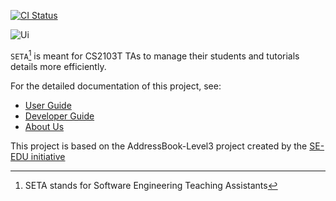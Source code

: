 
[![CI Status](https://github.com/AY2223S1-CS2103T-T08-4/tp/workflows/Java%20CI/badge.svg)](https://github.com/AY2223S1-CS2103T-T08-4/tp/actions)

![Ui](docs/images/userguide-screenshots/liststu.png)

`SETA`[^1] is meant for CS2103T TAs to manage their students and tutorials details more efficiently.

For the detailed documentation of this project, see:
* [User Guide](docs/UserGuide.md)
* [Developer Guide](docs/DeveloperGuide.md)
* [About Us](docs/AboutUs.md)

This project is based on the AddressBook-Level3 project created by the [SE-EDU initiative](https://se-education.org)

[^1]: SETA stands for Software Engineering Teaching Assistants
